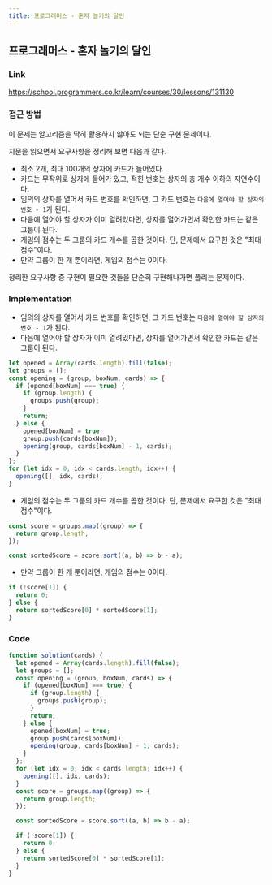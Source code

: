 ```yaml
---
title: 프로그래머스 - 혼자 놀기의 달인
---
```


## 프로그래머스 - 혼자 놀기의 달인

### Link

https://school.programmers.co.kr/learn/courses/30/lessons/131130

### 접근 방법

이 문제는 알고리즘을 딱히 활용하지 않아도 되는 단순 구현 문제이다.

지문을 읽으면서 요구사항을 정리해 보면 다음과 같다.

- 최소 2개, 최대 100개의 상자에 카드가 들어있다.
- 카드는 무작위로 상자에 들어가 있고, 적힌 번호는 상자의 총 개수 이하의 자연수이다.
- 임의의 상자를 열어서 카드 번호를 확인하면, 그 카드 번호는 `다음에 열어야 할 상자의 번호 - 1`가 된다.
- 다음에 열어야 할 상자가 이미 열려있다면, 상자를 열어가면서 확인한 카드는 같은 그룹이 된다.
- 게임의 점수는 두 그룹의 카드 개수를 곱한 것이다. 단, 문제에서 요구한 것은 "최대 점수"이다.
- 만약 그룹이 한 개 뿐이라면, 게임의 점수는 0이다.

정리한 요구사항 중 구현이 필요한 것들을 단순히 구현해나가면 풀리는 문제이다.

### Implementation

- 임의의 상자를 열어서 카드 번호를 확인하면, 그 카드 번호는 `다음에 열어야 할 상자의 번호 - 1`가 된다.
- 다음에 열어야 할 상자가 이미 열려있다면, 상자를 열어가면서 확인한 카드는 같은 그룹이 된다.

```js
let opened = Array(cards.length).fill(false);
let groups = [];
const opening = (group, boxNum, cards) => {
  if (opened[boxNum] === true) {
    if (group.length) {
      groups.push(group);
    }
    return;
  } else {
    opened[boxNum] = true;
    group.push(cards[boxNum]);
    opening(group, cards[boxNum] - 1, cards);
  }
};
for (let idx = 0; idx < cards.length; idx++) {
  opening([], idx, cards);
}
```

- 게임의 점수는 두 그룹의 카드 개수를 곱한 것이다. 단, 문제에서 요구한 것은 "최대 점수"이다.

```js
const score = groups.map((group) => {
  return group.length;
});

const sortedScore = score.sort((a, b) => b - a);
```

- 만약 그룹이 한 개 뿐이라면, 게임의 점수는 0이다.

```js
if (!score[1]) {
  return 0;
} else {
  return sortedScore[0] * sortedScore[1];
}
```

### Code

```js
function solution(cards) {
  let opened = Array(cards.length).fill(false);
  let groups = [];
  const opening = (group, boxNum, cards) => {
    if (opened[boxNum] === true) {
      if (group.length) {
        groups.push(group);
      }
      return;
    } else {
      opened[boxNum] = true;
      group.push(cards[boxNum]);
      opening(group, cards[boxNum] - 1, cards);
    }
  };
  for (let idx = 0; idx < cards.length; idx++) {
    opening([], idx, cards);
  }
  const score = groups.map((group) => {
    return group.length;
  });

  const sortedScore = score.sort((a, b) => b - a);

  if (!score[1]) {
    return 0;
  } else {
    return sortedScore[0] * sortedScore[1];
  }
}
```
